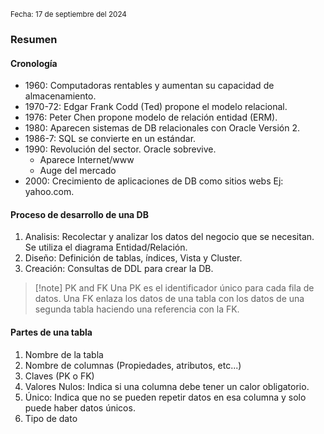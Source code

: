 <sub> Fecha: 17 de septiembre del 2024 </sub>
### Resumen

#### Cronología

- 1960: Computadoras rentables y aumentan su capacidad de almacenamiento.
- 1970-72: Edgar Frank Codd (Ted) propone el modelo relacional.
- 1976: Peter Chen propone modelo de relación entidad (ERM).
- 1980: Aparecen sistemas de DB relacionales con Oracle Versión 2.
- 1986-7: SQL se convierte en un estándar.
- 1990: Revolución del sector. Oracle sobrevive. 
	- Aparece Internet/www
	- Auge del mercado 
- 2000: Crecimiento de aplicaciones de DB como sitios webs Ej: yahoo.com.

#### Proceso de desarrollo de una DB

1. Analisis: Recolectar y analizar los datos del negocio que se necesitan. Se utiliza el diagrama Entidad/Relación.
2. Diseño: Definición de tablas, índices, Vista y Cluster.
3. Creación: Consultas de DDL para crear la DB.

>[!note]  PK and FK
>Una PK es el identificador único para cada fila de datos. Una FK enlaza los datos de una tabla  con los datos de una segunda tabla haciendo una referencia con la FK.

#### Partes de una tabla

1. Nombre de la tabla
2. Nombre de columnas (Propiedades, atributos, etc...)
3. Claves (PK o FK)
4. Valores Nulos: Indica si una columna debe tener un calor obligatorio.
5. Único: Indica que no se pueden repetir datos en esa columna y solo puede haber datos únicos.
6. Tipo de dato